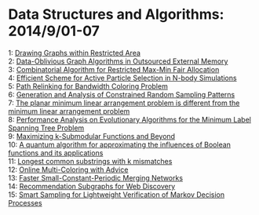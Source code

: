 # Data Structures and Algorithms: 2014/9/01-07  
1: [Drawing Graphs within Restricted Area](https://doi.org/10.48550/arXiv.1409.0499)  
2: [Data-Oblivious Graph Algorithms in Outsourced External Memory](https://doi.org/10.48550/arXiv.1409.0597)  
3: [Combinatorial Algorithm for Restricted Max-Min Fair Allocation](https://doi.org/10.48550/arXiv.1409.0607)  
4: [Efficient Scheme for Active Particle Selection in N-body Simulations](https://doi.org/10.48550/arXiv.1409.0706)  
5: [Path Relinking for Bandwidth Coloring Problem](https://doi.org/10.48550/arXiv.1409.0973)  
6: [Generation and Analysis of Constrained Random Sampling Patterns](https://doi.org/10.48550/arXiv.1409.1002)  
7: [The planar minimum linear arrangement problem is different from the  minimum linear arrangement problem](https://doi.org/10.48550/arXiv.1409.1005)  
8: [Performance Analysis on Evolutionary Algorithms for the Minimum Label  Spanning Tree Problem](https://doi.org/10.48550/arXiv.1409.1073)  
9: [Maximizing k-Submodular Functions and Beyond](https://doi.org/10.48550/arXiv.1409.1399)  
10: [A quantum algorithm for approximating the influences of Boolean  functions and its applications](https://doi.org/10.48550/arXiv.1409.1416)  
11: [Longest common substrings with k mismatches](https://doi.org/10.48550/arXiv.1409.1694)  
12: [Online Multi-Coloring with Advice](https://doi.org/10.48550/arXiv.1409.1722)  
13: [Faster Small-Constant-Periodic Merging Networks](https://doi.org/10.48550/arXiv.1409.1749)  
14: [Recommendation Subgraphs for Web Discovery](https://doi.org/10.48550/arXiv.1409.2042)  
15: [Smart Sampling for Lightweight Verification of Markov Decision Processes](https://doi.org/10.48550/arXiv.1409.2116)  